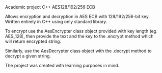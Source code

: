Academic project C++ AES128/192/256 ECB

Allows encryption and decryption in AES ECB with 128/192/256-bit key.
Written entirely in C++ using only standard library.

To encrypt use the AesEncrypter class object provided with key length (eg. AES_128),
then provide the text and the key to the .encrypt method which will return
encrypted string.

Similarly, use the AesDecrypter class object with the .decrypt method to decrypt
a given string.

The project was created with learning purposes in mind.
